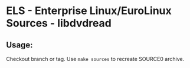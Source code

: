 # ELS - Enterprise Linux/EuroLinux Sources - libdvdread
 
## Usage:
  Checkout branch or tag. Use `make sources` to recreate  SOURCE0 archive.
